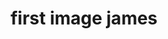 ---
# You don't need to edit this file, it's empty on purpose.
# Edit theme's home layout instead if you wanna make some changes
# See: https://jekyllrb.com/docs/themes/#overriding-theme-defaults
layout: page

# Background video and captions...
covervid: "/videos/Dreamscapes-SD.mp4"
masthead-video-heading: "covervid"

poster: "/assets/uploads/default.jpg"
masthead-video-credit-title: "Dreamscapes"
masthead-video-credit-name: "Jonathan Besler"

# SEO tags 
title: "first image james"
description:
author:
image: "/assets/uploads/poster.jpg"

#
youtube: "MQJ6oIy8cAE"
vimeo: "200177921"
---